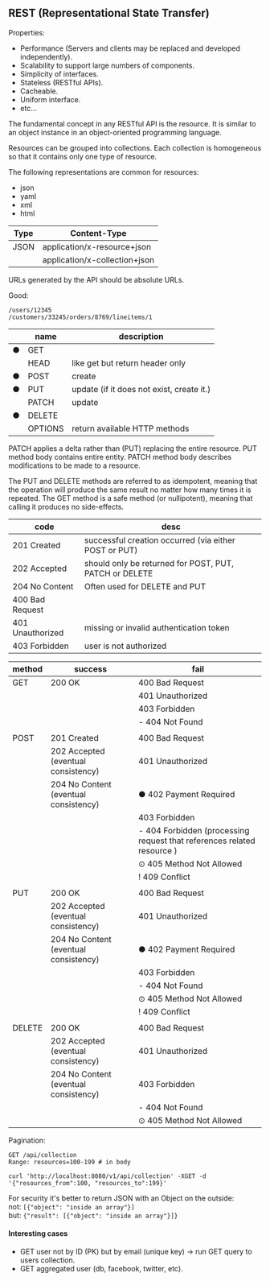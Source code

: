 REST (Representational State Transfer)
-

Properties:
* Performance (Servers and clients may be replaced and developed independently).
* Scalability to support large numbers of components.
* Simplicity of interfaces.
* Stateless (RESTful APIs).
* Cacheable.
* Uniform interface.
* etc...

The fundamental concept in any RESTful API is the resource.
It is similar to an object instance in an object-oriented programming language.

Resources can be grouped into collections.
Each collection is homogeneous so that it contains only one type of resource.

The following representations are common for resources:
* json
* yaml
* xml
* html

| Type | Content-Type                  |
|------|-------------------------------|
| JSON | application/x-resource+json   |
|      | application/x-collection+json |

URLs generated by the API should be absolute URLs.

Good:
````
/users/12345
/customers/33245/orders/8769/lineitems/1
````

|   | name     | description                               |
|---|----------|-------------------------------------------|
| ● | GET      |                                           |
|   | HEAD     | like get but return header only           |
| ● | POST     | create                                    |
| ● | PUT      | update (if it does not exist, create it.) |
|   | PATCH    | update                                    |
| ● | DELETE   |                                           |
|   | OPTIONS  | return available HTTP methods             |

PATCH applies a delta rather than (PUT) replacing the entire resource.
PUT method body contains entire entity.
PATCH method body describes modifications to be made to a resource.

The PUT and DELETE methods are referred to as idempotent,
meaning that the operation will produce the same result no matter how many times it is repeated.
The GET method is a safe method (or nullipotent), meaning that calling it produces no side-effects.

| code             | desc                                                   |
|------------------|--------------------------------------------------------|
| 201 Created      | successful creation occurred (via either POST or PUT)  |
| 202 Accepted     | should only be returned for POST, PUT, PATCH or DELETE |
| 204 No Content   | Often used for DELETE and PUT                          |
| 400 Bad Request  |                                                        |
| 401 Unauthorized | missing or invalid authentication token                |
| 403 Forbidden    | user is not authorized                                 |

| method | success                               |   fail                                                                    |
|--------|---------------------------------------|---------------------------------------------------------------------------|
| GET    | 200 OK                                |   400 Bad Request                                                         |
|        |                                       |   401 Unauthorized                                                        |
|        |                                       |   403 Forbidden                                                           |
|        |                                       | - 404 Not Found                                                           |
|        |                                       |                                                                           |
| POST   | 201 Created                           |   400 Bad Request                                                         |
|        | 202 Accepted (eventual consistency)   |   401 Unauthorized                                                        |
|        | 204 No Content (eventual consistency) | ● 402 Payment Required                                                    |
|        |                                       |   403 Forbidden                                                           |
|        |                                       | - 404 Forbidden (processing request that references related resource )    |
|        |                                       | ⊙ 405 Method Not Allowed                                                  |
|        |                                       | ! 409 Conflict                                                            |
|        |                                       |                                                                           |
| PUT    | 200 OK                                |   400 Bad Request                                                         |
|        | 202 Accepted (eventual consistency)   |   401 Unauthorized                                                        |
|        | 204 No Content (eventual consistency) | ● 402 Payment Required                                                    |
|        |                                       |   403 Forbidden                                                           |
|        |                                       | - 404 Not Found                                                           |
|        |                                       | ⊙ 405 Method Not Allowed                                                  |
|        |                                       | ! 409 Conflict                                                            |
|        |                                       |                                                                           |
| DELETE | 200 OK                                |   400 Bad Request                                                         |
|        | 202 Accepted (eventual consistency)   |   401 Unauthorized                                                        |
|        | 204 No Content (eventual consistency) |   403 Forbidden                                                           |
|        |                                       | - 404 Not Found                                                           |
|        |                                       | ⊙ 405 Method Not Allowed                                                  |

Pagination:
````
GET /api/collection
Range: resources=100-199 # in body

curl 'http://localhost:8080/v1/api/collection' -XGET -d '{"resources_from":100, "resources_to":199}'
````

For security it's better to return JSON with an Object on the outside:
<br>not: `[{"object": "inside an array"}]`
<br>but: `{"result": [{"object": "inside an array"}]}`

#### Interesting cases

* GET user not by ID (PK) but by email (unique key) -> run GET query to users collection.
* GET aggregated user (db, facebook, twitter, etc).
